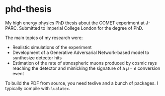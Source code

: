 # phd-thesis

My high energy physics PhD thesis about the COMET experiment at J-PARC. Submitted to Imperial College London for the degree of PhD.

The main topics of my research were:
- Realistic simulations of the experiment
- Development of a Generative Adversarial Network-based model to synthesize detector hits
- Estimation of the rate of atmospheric muons produced by cosmic rays reaching the detector and mimicking the signature of a $\mu-e$ conversion event

To build the PDF from source, you need texlive and a bunch of packages. I typically compile with `lualatex`.
